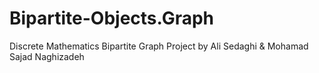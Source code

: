 # Bipartite-Objects.Graph
Discrete Mathematics Bipartite Graph Project by Ali Sedaghi &amp; Mohamad Sajad Naghizadeh
